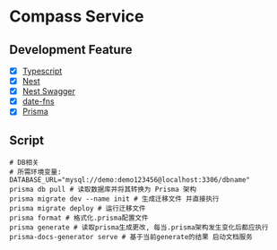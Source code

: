 # Compass Service

## Development Feature

- [x] [Typescript](https://www.tslang.cn/index.html)
- [x] [Nest](https://docs.nestjs.cn/)
- [x] [Nest Swagger](https://github.com/nestjs/swagger)
- [x] [date-fns](https://github.com/date-fns/date-fns)
- [x] [Prisma](https://prisma.yoga)
## Script

```shell
# DB相关
# 所需环境变量: DATABASE_URL="mysql://demo:demo123456@localhost:3306/dbname"
prisma db pull # 读取数据库并将其转换为 Prisma 架构
prisma migrate dev --name init # 生成迁移文件 并直接执行
prisma migrate deploy # 运行迁移文件
prisma format # 格式化.prisma配置文件
prisma generate # 读取prisma生成更改, 每当.prisma架构发生变化后都应执行
prisma-docs-generator serve # 基于当前generate的结果 启动文档服务
```
